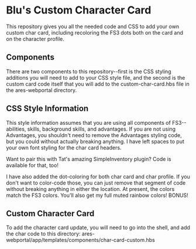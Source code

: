 # Blu's Custom Character Card
This repository gives you all the needed code and CSS to add your own custom char card, including recoloring the FS3 dots both on the card and on the character profile.

## Components
There are two components to this repository--first is the CSS styling additions you will need to add to your CSS style file, and the second is the custom card code itself that you will add to the custom-char-card.hbs file in the ares-webportal directory.

## CSS Style Information
This style information assumes that you are using all components of FS3--abilities, skills, background skills, and advantages. If you are not using Advantages, you shouldn't need to remove the Advantages styling code, but you could without actually breaking anything. I have left spaces to put your own font styling for the char card headers.

Want to pair this with Tat's amazing SimpleInventory plugin? Code is available for that, too!

I have also added the dot-coloring for both char card and char profile. If you don't want to color-code those, you can just remove that segment of code without breaking anything in either the location. At present, the colors match the FS3 colors. You'll also get my full muted rainbow colors! BONUS!

## Custom Character Card
To add the character card update, you will need to go into the shell, and add the char code to this directory: ares-webportal/app/templates/components/char-card-custom.hbs
